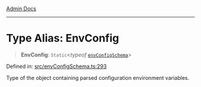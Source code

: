 [Admin Docs](/)

***

# Type Alias: EnvConfig

> **EnvConfig**: `Static`\<*typeof* [`envConfigSchema`](../variables/envConfigSchema.md)\>

Defined in: [src/envConfigSchema.ts:293](https://github.com/NishantSinghhhhh/talawa-api/blob/097322c0353ac6926bd36bdd4ea38c52c0dfde5d/src/envConfigSchema.ts#L293)

Type of the object containing parsed configuration environment variables.
